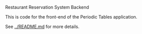 Restaurant Reservation System Backend

This is code for the front-end of the Periodic Tables application.

See [../README.md](../README.md) for more details.
